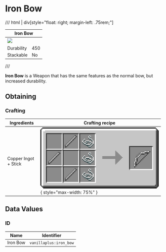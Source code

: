 # Iron Bow

/// html | div[style="float: right; margin-left: .75rem;"]
<table>
  <thead>
    <tr>
      <th style="text-align: center;" colspan="2">Iron Bow</td>
    </tr>
  </thead>
  <tbody>
    <tr>
      <td colspan="2"><img src="../../../assets/img/items/iron_bow.png" style="max-width: 250px;">
    </tr>
    <tr>
      <td>Durability</td>
      <td>450</td>
    </tr>
    <tr>
      <td>Stackable</td>
      <td>No</td>
    </tr>
  </tbody>
</table>
///

**Iron Bow** is a Weapon that has the same features as the normal bow, but increased durability.

## Obtaining

### Crafting

| Ingredients          | Crafting recipe                                                              |
|----------------------|------------------------------------------------------------------------------|
| Copper Ingot + Stick | ![iron_bow](../../assets/img/recipes/iron_bow.gif){ style="max-width: 75%" } |

## Data Values

### ID

| Name     | Identifier             |
|----------|------------------------|
| Iron Bow | `vanillaplus:iron_bow` |